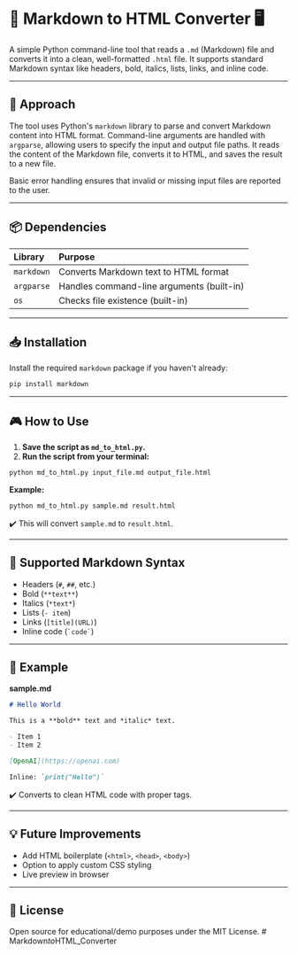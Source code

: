 # 📄 Markdown to HTML Converter 🖥️

A simple Python command-line tool that reads a `.md` (Markdown) file and converts it into a clean, well-formatted `.html` file. It supports standard Markdown syntax like headers, bold, italics, lists, links, and inline code.

---

## 📌 Approach

The tool uses Python's `markdown` library to parse and convert Markdown content into HTML format. Command-line arguments are handled with `argparse`, allowing users to specify the input and output file paths. It reads the content of the Markdown file, converts it to HTML, and saves the result to a new file.

Basic error handling ensures that invalid or missing input files are reported to the user.

---

## 📦 Dependencies

| Library    | Purpose                                   |
| :--------- | :---------------------------------------- |
| `markdown` | Converts Markdown text to HTML format     |
| `argparse` | Handles command-line arguments (built-in) |
| `os`       | Checks file existence (built-in)          |

---

## 📥 Installation

Install the required `markdown` package if you haven't already:

```bash
pip install markdown
```

---

## 🎮 How to Use

1. **Save the script as `md_to_html.py`.**
2. **Run the script from your terminal:**

```bash
python md_to_html.py input_file.md output_file.html
```

**Example:**

```bash
python md_to_html.py sample.md result.html
```

✔️ This will convert `sample.md` to `result.html`.

---

## 📑 Supported Markdown Syntax

* Headers (`#`, `##`, etc.)
* Bold (`**text**`)
* Italics (`*text*`)
* Lists (`- item`)
* Links (`[title](URL)`)
* Inline code (`` `code` ``)

---

## 📸 Example

**sample.md**

```markdown
# Hello World

This is a **bold** text and *italic* text.

- Item 1
- Item 2

[OpenAI](https://openai.com)

Inline: `print("Hello")`
```

✔️ Converts to clean HTML code with proper tags.

---

## 💡 Future Improvements

* Add HTML boilerplate (`<html>`, `<head>`, `<body>`)
* Option to apply custom CSS styling
* Live preview in browser

---

## 📜 License

Open source for educational/demo purposes under the MIT License.
#   M a r k d o w n _ t o _ H T M L _ C o n v e r t e r 
 
 
